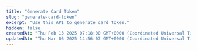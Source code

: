 ```yaml
---
title: "Generate Card Token"
slug: "generate-card-token"
excerpt: "Use this API to generate card token."
hidden: false
createdAt: "Thu Feb 13 2025 07:18:00 GMT+0000 (Coordinated Universal Time)"
updatedAt: "Thu Mar 06 2025 14:56:07 GMT+0000 (Coordinated Universal Time)"
---
```

